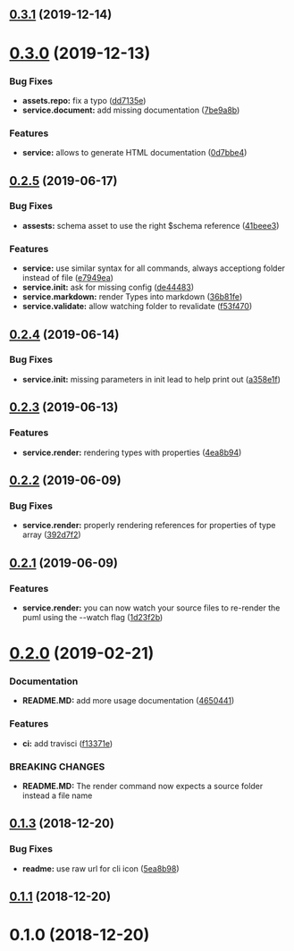 <a name="0.3.1"></a>
## [0.3.1](https://github.com/wzr1337/rsi.cli/compare/v0.3.0...v0.3.1) (2019-12-14)



<a name="0.3.0"></a>
# [0.3.0](https://github.com/wzr1337/rsi.cli/compare/0.2.5...v0.3.0) (2019-12-13)


### Bug Fixes

* **assets.repo:** fix a typo ([dd7135e](https://github.com/wzr1337/rsi.cli/commit/dd7135e))
* **service.document:** add missing documentation ([7be9a8b](https://github.com/wzr1337/rsi.cli/commit/7be9a8b))


### Features

* **service:** allows to generate HTML documentation ([0d7bbe4](https://github.com/wzr1337/rsi.cli/commit/0d7bbe4))



<a name="0.2.5"></a>
## [0.2.5](https://github.com/wzr1337/rsi.cli/compare/0.2.4...0.2.5) (2019-06-17)


### Bug Fixes

* **assests:** schema asset to use the right $schema reference ([41beee3](https://github.com/wzr1337/rsi.cli/commit/41beee3))


### Features

* **service:** use similar syntax for all commands, always acceptiong folder instead of file ([e7949ea](https://github.com/wzr1337/rsi.cli/commit/e7949ea))
* **service.init:** ask for missing config ([de44483](https://github.com/wzr1337/rsi.cli/commit/de44483))
* **service.markdown:** render Types into markdown ([36b81fe](https://github.com/wzr1337/rsi.cli/commit/36b81fe))
* **service.validate:** allow watching folder to revalidate ([f53f470](https://github.com/wzr1337/rsi.cli/commit/f53f470))



<a name="0.2.4"></a>
## [0.2.4](https://github.com/wzr1337/rsi.cli/compare/0.2.3...0.2.4) (2019-06-14)


### Bug Fixes

* **service.init:** missing parameters in init lead to help print out ([a358e1f](https://github.com/wzr1337/rsi.cli/commit/a358e1f))



<a name="0.2.3"></a>
## [0.2.3](https://github.com/wzr1337/rsi.cli/compare/0.2.2...0.2.3) (2019-06-13)


### Features

* **service.render:** rendering types with properties ([4ea8b94](https://github.com/wzr1337/rsi.cli/commit/4ea8b94))



<a name="0.2.2"></a>
## [0.2.2](https://github.com/wzr1337/rsi.cli/compare/0.2.1...0.2.2) (2019-06-09)


### Bug Fixes

* **service.render:** properly rendering references for properties of type array ([392d7f2](https://github.com/wzr1337/rsi.cli/commit/392d7f2))



<a name="0.2.1"></a>
## [0.2.1](https://github.com/wzr1337/rsi.cli/compare/0.2.0...0.2.1) (2019-06-09)


### Features

* **service.render:** you can now watch your source files to re-render the puml using the --watch flag ([1d23f2b](https://github.com/wzr1337/rsi.cli/commit/1d23f2b))



<a name="0.2.0"></a>
# [0.2.0](https://github.com/wzr1337/rsi.cli/compare/0.1.3...0.2.0) (2019-02-21)


### Documentation

* **README.MD:** add more usage documentation ([4650441](https://github.com/wzr1337/rsi.cli/commit/4650441))


### Features

* **ci:** add travisci ([f13371e](https://github.com/wzr1337/rsi.cli/commit/f13371e))


### BREAKING CHANGES

* **README.MD:** The render command now expects a source folder instead a file name



<a name="0.1.3"></a>
## [0.1.3](https://github.com/wzr1337/rsi.cli/compare/0.1.1...0.1.3) (2018-12-20)


### Bug Fixes

* **readme:** use raw url for cli icon ([5ea8b98](https://github.com/wzr1337/rsi.cli/commit/5ea8b98))



<a name="0.1.1"></a>
## [0.1.1](https://github.com/wzr1337/rsi.cli/compare/0.1.0...0.1.1) (2018-12-20)



<a name="0.1.0"></a>
# 0.1.0 (2018-12-20)



